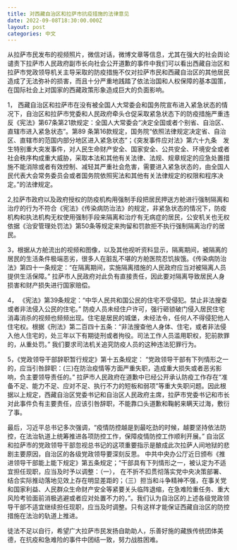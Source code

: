 ```yaml
---
title: 对西藏自治区和拉萨市抗疫措施的法律意见
date: 2022-09-08T18:30:00.000Z
layout: post
categories: 中文
---
```


从拉萨市民发布的视频照片，微信对话，微博文章等信息，尤其在强大的社会舆论谴责下拉萨市人民政府副市长向社会公开道歉的事件中我们可以看出西藏自治区和拉萨市党政领导机关主导采取的防疫措施不仅对拉萨市民和西藏自治区的其他居民造成了无法弥补的损害，而且十分严重地践踏了依法治国和人权保障的基本国策，在国际社会上对国家的西藏政策形象造成巨大的负面影响。

1， 西藏自治区和拉萨市在没有被全国人大常委会和国务院宣布进入紧急状态的情况下，自治区和拉萨市党委和人民政府牵头仓促采取紧急状态下的防疫措施严重违反《宪法》第67条第21款规定：全国人大常委会“决定全国或者个别省、自治区、直辖市进入紧急状态”。第89 条第16款规定，国务院“依照法律规定决定省、自治区、直辖市的范国内部分地区进入紧急状态”；《突发事件应对法》第六十九条　发生特别重大突发事件，对人民生命财产安全、国家安全、公共安全、环境安全或者社会秩序构成重大威胁，采取本法和其他有关法律、法规、规章规定的应急处置措施不能消除或者有效控制、减轻其严重社会危害，需要进入紧急状态的，由全国人民代表大会常务委员会或者国务院依照宪法和其他有关法律规定的权限和程序决定。”的法律规定。

2,拉萨市政府以及政府授权的防疫机构用强制手段把居民押送方舱进行强制隔离和治疗的行为不符合《宪法》《传染病防治法》的规定，非紧急状态的情况下，防疫机构和执法机构无权使用强制手段来隔离和治疗有无病症的居民，公安机关也无权依据《治安管理处罚法》第50条等规定来拘留和罚款拒不执行强制隔离治疗的居民。

3，根据从方舱流出的视频和图像，以及其他视听资料显示，隔离期间，被隔离的居民的生活条件极端恶劣，很多人在脏乱不堪的方舱医院忍饥挨饿。《传染病防治法》第四十一条规定：“在隔离期间，实施隔离措施的人民政府应当对被隔离人员提供生活保障。” 拉萨市人民政府对此负有直接责任，因此要对隔离导致居民人身损害和财产损失进行国家赔偿。


4， 《宪法》第39条规定：“中华人民共和国公民的住宅不受侵犯。禁止非法搜查或者非法侵入公民的住宅。” 防疫人员未经住户许可，强行砸锁破门侵入居民住宅消毒消杀的视频也频频出现。住宅是居民的城堡，未经法令，任何人不得侵犯他人住宅权。根据《刑法》第二百四十五条：“非法搜查他人身体、住宅，或者非法侵入他人住宅的，处三年以下有期徒刑或者拘役。司法工作人员滥用职权，犯前款罪的，从重处罚。” 我们要求司法机关追究防疫人员的这种违法犯罪行为。


5，《党政领导干部辞职暂行规定》第十五条规定： “党政领导干部有下列情形之一的，应当引咎辞职：(三)在防治疫情等方面严重失职，造成重大损失或者恶劣影响，负主要领导责任的。” 拉萨市人民政府在道歉中已经公开承认防疫工作存在“准备不足、能力不足、应对不足、执行不力的短板和弱项”等重大失职问题。因此根据以上规定，西藏自治区党委书记和自治区人民政府主席，拉萨市党委书记和市长对此事件负有主要责任，应该引咎辞职，不能靠口头道歉和鞠躬来瞒天过海，敷衍了事。


最后，习近平总书记多次强调，“疫情防控越是到最吃劲的时候，越要坚持依法防控，在法治轨道上统筹推进各项防控工作，保障疫情防控工作顺利开展。” 自治区和拉萨市的党政领导干部忽视总书记的这项重要指示是酿成此次拉萨人间地狱的悲剧主要原因，自治区的各级党政领导要深刻反思。 中共中央办公厅近日颁布《推进领导干部能上能下规定》第五条规定；“干部具有下列情形之一，被认定为不适宜担任现职，应当及时予以调整：（一）， 在不折不扣贯彻落实党中央决策部署、结合实际推动落地见效上存在明显差距的；（三）担当和斗争精神不强，在事关党和国家利益、人民群众生命财产安全等紧要关头临阵退缩，在急难险重任务、重大风险考验面前消极逃避或者应对处置不力的，”。我们认为自治区的上述各级党政领导干部不适宜继续担任现职，应当及时调整。只有这样才能保证西藏自治区的防控措施在法治的轨道上推进。


徒法不足以自行，希望广大拉萨市民发扬自助助人，乐善好施的藏族传统团体美德，在抗疫和急难险的事件中团结一致，努力战胜困难。
